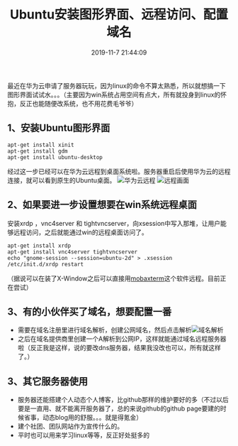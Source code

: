 ﻿---
title: 'Ubuntu安装图形界面、远程访问、配置域名'
date: 2019-11-7 21:44:09
tags:
 - linux
 - 图形界面
 - 配置域名
 - 远程访问
categories:
 - linux
---
 最近在华为云申请了服务器玩玩，因为linux的命令不算太熟悉，所以就想搞一下图形界面试试水。。。（主要因为win系统占用空间有点大，所有就投身到linux的怀抱，反正也能随便改系统，也不用花费毛爷爷）
 ## 1、安装Ubuntu图形界面
```shell
apt-get install xinit 
apt-get install gdm
apt-get install ubuntu-desktop
```
经过这一步已经可以在华为云远程到桌面系统啦。服务器重启后使用华为云的远程连接，就可以看到原生的Ubuntu桌面。
![华为云远程](https://raw.githubusercontent.com/xfx98/ms/img/hua-wei-yun-server.png)
![远程画面](https://raw.githubusercontent.com/xfx98/ms/img/ubuntu-shouye.png)
## 2、如果要进一步设置想要在win系统远程桌面
安装xrdp ，vnc4server 和 tightvncserver，向xsession中写入那堆，让用户能够远程访问，之后就能通过win的远程桌面访问了。
```shell
apt-get install xrdp
apt-get install vnc4server tightvncserver
echo "gnome-session --session=ubuntu-2d" > .xsession
/etc/init.d/xrdp restart
```
（据说可以在装了X-Window之后可以直接用[mobaxterm](https://mobaxterm.mobatek.net/download-home-edition.html)这个软件远程。目前正在尝试）
## 3、有的小伙伴买了域名，想要配置一番

 - 需要在域名注册里进行域名解析，创建公网域名，然后点击解析![域名解析](https://raw.githubusercontent.com/xfx98/ms/img/yuming.png)
 - 之后在域名提供商里创建一个A解析到公网IP，这样就能通过域名远程服务器啦（反正我是这样，说的要改dns服务器，结果我没改也可以，所有就这样了。）
## 3、其它服务器使用
 - 服务器还能搭建个人动态个人博客，比github那样的维护要好的多（不过以后要是一直用、就不能离开服务器了，总的来说github的github page要建的时候省事，动态blog用的舒服。。。就是得氪金）
 - 建个社团、团队网站作为宣传什么的。
 - 平时也可以用来学习linux等等，反正好处挺多的
